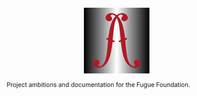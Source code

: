 <p align="center">
  <img src="https://github.com/fuguefoundation/dapp-nonprofit/blob/master/src/assets/images/logo_150.png">
</p>

Project ambitions and documentation for the Fugue Foundation.

